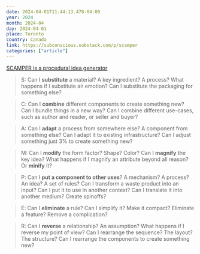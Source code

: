 ```yaml
---
date: 2024-04-01T11:44:13.478-04:00
year: 2024
month: 2024-04
day: 2024-04-01
place: Toronto
country: Canada
link: https://subconscious.substack.com/p/scamper
categories: ["article"]
---
```

[SCAMPER is a procedural idea generator](https://subconscious.substack.com/p/scamper)

> S: Can I **substitute** a material? A key ingredient? A process? What happens if I substitute an emotion? Can I substitute the packaging for something else?

> C: Can I **combine** different components to create something new? Can I bundle things in a new way? Can I combine different use-cases, such as author and reader, or seller and buyer?

> A: Can I **adapt** a process from somewhere else? A component from something else? Can I adapt it to existing infrastructure? Can I adjust something just 3% to create something new?

> M: Can I **modify** the form factor? Shape? Color? Can I **magnify** the key idea? What happens if I magnify an attribute beyond all reason? Or **minify** it?

> P: Can I **put a component to other uses**? A mechanism? A process? An idea? A set of rules? Can I transform a waste product into an input? Can I put it to use in another context? Can I translate it into another medium? Create spinoffs?

> E: Can I **eliminate** a rule? Can I simplify it? Make it compact? Eliminate a feature? Remove a complication?

> R: Can I **reverse** a relationship? An assumption? What happens if I reverse my point of view? Can I rearrange the sequence? The layout? The structure? Can I rearrange the components to create something new?
